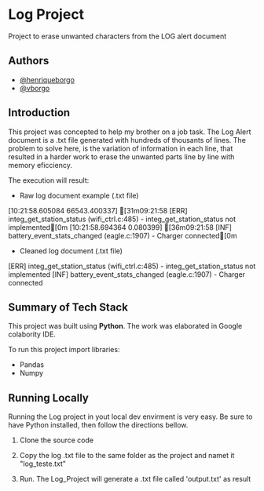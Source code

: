 
# Log Project

Project to erase unwanted characters from the LOG alert document




## Authors

- [@henriqueborgo](https://www.github.com/henriqueborgo)
- [@vborgo](https://www.github.com/vborgo)

## Introduction

This project was concepted to help my brother on a job task. The Log Alert document is a .txt file generated with hundreds of thousants of lines. The problem to solve here, is the variation of information in each line, that resulted in a harder work to erase the unwanted parts line by line with memory eficciency.

The execution will result:

* Raw log document example (.txt file)

[10:21:58.605084 66543.400337] [31m09:21:58  [ERR] integ_get_station_status (wifi_ctrl.c:485) - integ_get_station_status not implemented[0m
[10:21:58.694364 0.080399] [36m09:21:58  [INF] battery_event_stats_changed (eagle.c:1907) - Charger connected[0m

* Cleaned log document (.txt file)

[ERR] integ_get_station_status (wifi_ctrl.c:485) - integ_get_station_status not implemented
[INF] battery_event_stats_changed (eagle.c:1907) - Charger connected









## Summary of Tech Stack

This project was built using **Python**. The work was elaborated in Google colabority IDE.

To run this project import libraries:

- Pandas
- Numpy


## Running Locally

Running the Log project in yout local dev envirment is very easy. Be sure to have Python installed, then follow the directions bellow.

1. Clone the source code

2. Copy the log .txt file to the same folder as the project and namet it "log_teste.txt"

3. Run. The Log_Project will generate a .txt file called 'output.txt' as result